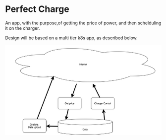 # Perfect Charge

An app, with the purpose,of getting the price of power, and then schelduling it on the charger.

Design will be based on a multi tier k8s app, as described below.

![image](design.png)
